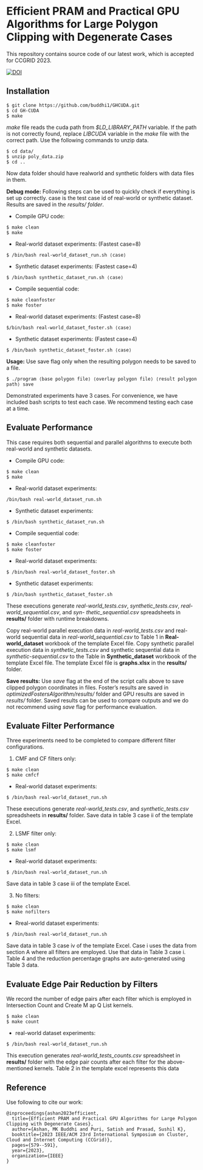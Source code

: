# Efficient PRAM and Practical GPU Algorithms for Large Polygon Clipping with Degenerate Cases

This repository contains source code of our latest work, which is accepted for CCGRID 2023. 

[![DOI](https://zenodo.org/badge/480433755.svg)](https://zenodo.org/badge/latestdoi/480433755)

## Installation

```
$ git clone https://github.com/buddhi1/GHCUDA.git
$ cd GH-CUDA
$ make
```

*make* file reads the cuda path from *$LD_LIBRARY_PATH* variable. If the path is not correctly found, replace *LIBCUDA* variable in the *make* file with the correct path. 
Use the following commands to unzip data.
```
$ cd data/
$ unzip poly_data.zip
$ cd ..
```
Now data folder should have realworld and synthetic folders with data files in them.

**Debug mode:** Following steps can be used to quickly check if everything is set up correctly. case is the test case id of real-world or synthetic dataset. Results are saved in the *results/ folder*.

* Compile GPU code:
```
$ make clean
$ make
```

* Real-world dataset experiments: (Fastest case=8)
```
$ /bin/bash real-world_dataset_run.sh ⟨case⟩
```
* Synthetic dataset experiments: (Fastest case=4)
```
$ /bin/bash synthetic_dataset_run.sh ⟨case⟩
```
* Compile sequential code:
```
$ make cleanfoster
$ make foster
```
* Real-world dataset experiments: (Fastest case=8)
```
$/bin/bash real-world_dataset_foster.sh ⟨case⟩
```
* Synthetic dataset experiments: (Fastest case=4)
```
$ /bin/bash synthetic_dataset_foster.sh ⟨case⟩
```

**Usage:** Use save flag only when the resulting polygon needs to be saved to a file.
```
$ ./program ⟨base polygon file⟩ ⟨overlay polygon file⟩ ⟨result polygon path⟩ save
```
Demonstrated experiments have 3 cases. For convenience, we have included bash scripts to test each case. We recommend testing each case at a time.

## Evaluate Performance
This case requires both sequential and parallel algorithms to execute both real-world and synthetic datasets.

* Compile GPU code:
```
$ make clean
$ make
```
* Real-world dataset experiments:
```
/bin/bash real-world_dataset_run.sh
```
* Synthetic dataset experiments:
```
$ /bin/bash synthetic_dataset_run.sh
```


* Compile sequential code:
```
$ make cleanfoster
$ make foster
```
* Real-world dataset experiments:
```
$ /bin/bash real-world_dataset_foster.sh
```
* Synthetic dataset experiments:
```
$ /bin/bash synthetic_dataset_foster.sh
```

These executions generate *real-world_tests.csv*, *synthetic_tests.csv*, *real-world_sequential.csv*, and *syn-
thetic_sequential.csv* spreadsheets in **results/** folder with runtime breakdowns.

Copy real-world parallel execution data in *real-world_tests.csv* and real-world sequential data in *real-world_sequential.csv* to Table 1 in **Real-world_dataset** workbook of the template Excel file. Copy synthetic parallel execution data in *synthetic_tests.csv* and synthetic sequential data in *synthetic-sequential.csv* to the Table in **Synthetic_dataset** workbook of the template Excel file. The template Excel file is **graphs.xlsx** in the **results/** folder.

**Save results:** Use *save* flag at the end of the script calls above to save clipped polygon coordinates in files. Foster’s results are saved in *optimizedFostersAlgorithm/results/* folder and GPU results are saved in *results/* folder. Saved results can be used to compare outputs and we do not recommend using *save* flag for performance evaluation.

## Evaluate Filter Performance

Three experiments need to be completed to compare different filter configurations.
1. CMF and CF filters only:
```
$ make clean
$ make cmfcf
```
* Real-world dataset experiments:
```
$ /bin/bash real-world_dataset_run.sh
```
These executions generate *real-world_tests.csv*, and *synthetic_tests.csv* spreadsheets in **results/** folder. Save data in table 3 case ii of the template Excel.

2. LSMF filter only:
```
$ make clean
$ make lsmf
```
* Real-world dataset experiments:
```
$ /bin/bash real-world_dataset_run.sh
```
Save data in table 3 case iii of the template Excel.

3. No filters:
```
$ make clean
$ make nofilters
```
* Rreal-world dataset experiments:
```
$ /bin/bash real-world_dataset_run.sh
```
Save data in table 3 case iv of the template Excel. Case i uses the data from section A where all filters are employed. Use that data in Table 3 case i. Table 4 and the reduction percentage graphs are auto-generated using Table 3 data.

## Evaluate Edge Pair Reduction by Filters
We record the number of edge pairs after each filter which is employed in Intersection Count and Create M ap Q List kernels.
```
$ make clean
$ make count
```
* real-world dataset experiments:
```
$ /bin/bash real-world_dataset_run.sh
```
This execution generates *real-world_tests_counts.csv* spreadsheet in **results/** folder with the edge pair counts after each filter for the above-mentioned kernels. Table 2 in the template excel represents this data

## Reference
Use following to cite our work:
```
@inproceedings{ashan2023efficient,
  title={Efficient PRAM and Practical GPU Algorithms for Large Polygon Clipping with Degenerate Cases},
  author={Ashan, MK Buddhi and Puri, Satish and Prasad, Sushil K},
  booktitle={2023 IEEE/ACM 23rd International Symposium on Cluster, Cloud and Internet Computing (CCGrid)},
  pages={579--591},
  year={2023},
  organization={IEEE}
}
```
